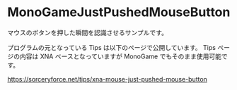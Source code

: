 # MonoGameJustPushedMouseButton
マウスのボタンを押した瞬間を認識させるサンプルです。

プログラムの元となっている Tips は以下のページで公開しています。
Tips ページの内容は XNA ベースとなっていますが MonoGame でもそのまま使用可能です。

https://sorceryforce.net/tips/xna-mouse-just-pushed-mouse-button
